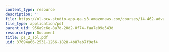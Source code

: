 ```yaml
---
content_type: resource
description: ''
file: https://ol-ocw-studio-app-qa.s3.amazonaws.com/courses/14-462-advanced-macroeconomics-ii-spring-2004/37694a662531126618284b87ab7f9ef4_ps_2_sol.pdf
file_type: application/pdf
parent_uid: 956a9c6e-8a7d-20d2-0f74-faa7e09e543d
resourcetype: Document
title: ps_2_sol.pdf
uid: 37694a66-2531-1266-1828-4b87ab7f9ef4
---
```

